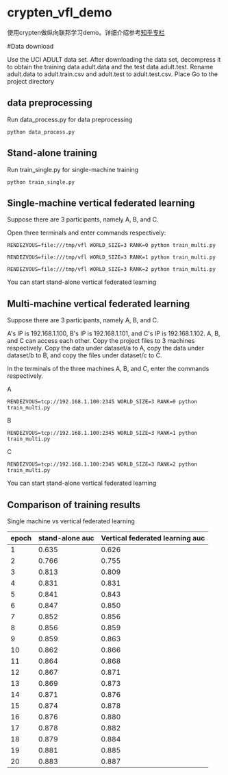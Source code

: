 # crypten_vfl_demo

使用crypten做纵向联邦学习demo。详细介绍参考[知乎专栏](https://zhuanlan.zhihu.com/p/364257618)

#Data download

Use the UCI ADULT data set. After downloading the data set, decompress it to obtain the training data adult.data and the test data adult.test. Rename adult.data to adult.train.csv and adult.test to adult.test.csv. Place Go to the project directory

## data preprocessing

Run data_process.py for data preprocessing
```
python data_process.py
```

## Stand-alone training

Run train_single.py for single-machine training
```
python train_single.py
```

## Single-machine vertical federated learning

Suppose there are 3 participants, namely A, B, and C.

Open three terminals and enter commands respectively:

```
RENDEZVOUS=file:///tmp/vfl WORLD_SIZE=3 RANK=0 python train_multi.py
```

```
RENDEZVOUS=file:///tmp/vfl WORLD_SIZE=3 RANK=1 python train_multi.py
```

```
RENDEZVOUS=file:///tmp/vfl WORLD_SIZE=3 RANK=2 python train_multi.py
```

You can start stand-alone vertical federated learning


## Multi-machine vertical federated learning

Suppose there are 3 participants, namely A, B, and C.

A's IP is 192.168.1.100, B's IP is 192.168.1.101, and C's IP is 192.168.1.102. A, B, and C can access each other.
Copy the project files to 3 machines respectively.
Copy the data under dataset/a to A, copy the data under dataset/b to B, and copy the files under dataset/c to C.

In the terminals of the three machines A, B, and C, enter the commands respectively.

A
```
RENDEZVOUS=tcp://192.168.1.100:2345 WORLD_SIZE=3 RANK=0 python train_multi.py
```

B
```
RENDEZVOUS=tcp://192.168.1.100:2345 WORLD_SIZE=3 RANK=1 python train_multi.py
```

C
```
RENDEZVOUS=tcp://192.168.1.100:2345 WORLD_SIZE=3 RANK=2 python train_multi.py
```

You can start stand-alone vertical federated learning

## Comparison of training results

Single machine vs vertical federated learning

| epoch | stand-alone auc| Vertical federated learning auc |
| --- | --- | --- |
| 1 | 0.635 | 0.626 |
| 2 | 0.766 | 0.755 |
| 3 | 0.813 | 0.809 |
| 4 | 0.831 | 0.831 |
| 5 | 0.841 | 0.843 |
| 6 | 0.847 | 0.850 |
| 7 | 0.852 | 0.856 |
| 8 | 0.856 | 0.859 |
| 9 | 0.859 | 0.863 |
| 10 | 0.862 | 0.866 |
| 11 | 0.864 | 0.868 |
| 12 | 0.867 | 0.871 |
| 13 |  0.869 | 0.873 |
| 14 | 0.871 | 0.876 |
| 15 | 0.874 | 0.878 |
| 16 | 0.876 | 0.880 |
| 17 | 0.878 | 0.882 |
| 18 | 0.879 | 0.884 |
| 19 | 0.881 | 0.885 |
| 20 | 0.883 | 0.887 |

